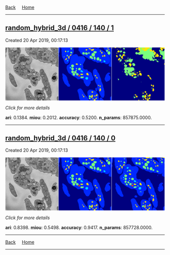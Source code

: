 
[Back](..)&nbsp;&nbsp;&nbsp;&nbsp;&nbsp;[Home](https://leapmanlab.github.io/snapshots)

---

<div class="summary"><a href="1"><h2>random_hybrid_3d / 0416 / 140 / 1</h2></a><p>Created 20 Apr 2019, 00:17:13
</p><a href="1"><img src="1/media/summary.png" align="center"></a><p>
<i>Click for more details</i>
</p></div>

**ari**: 0.1384. **miou**: 0.2012. **accuracy**: 0.5200. **n_params**: 857875.0000. 

---

<div class="summary"><a href="0"><h2>random_hybrid_3d / 0416 / 140 / 0</h2></a><p>Created 20 Apr 2019, 00:17:13
</p><a href="0"><img src="0/media/summary.png" align="center"></a><p>
<i>Click for more details</i>
</p></div>

**ari**: 0.8398. **miou**: 0.5498. **accuracy**: 0.9417. **n_params**: 857728.0000. 

---

[Back](..)&nbsp;&nbsp;&nbsp;&nbsp;&nbsp;[Home](https://leapmanlab.github.io/snapshots)

---